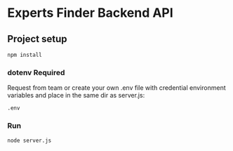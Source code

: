 # Experts Finder Backend API

## Project setup
```
npm install
```

### dotenv Required
Request from team or create your own .env file with credential environment variables and place in the same dir as server.js:
```
.env
```

### Run
```
node server.js
```
